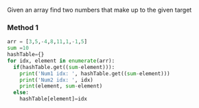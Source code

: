 Given an array find two numbers that make up to the given target

### Method 1

```python
arr = [3,5,-4,8,11,1,-1,5]
sum =10
hashTable={}
for idx, element in enumerate(arr):
  if(hashTable.get((sum-element))):
    print('Num1 idx: ', hashTable.get((sum-element)))
    print('Num2 idx: ', idx)
    print(element, sum-element)
  else:
    hashTable[element]=idx
```
